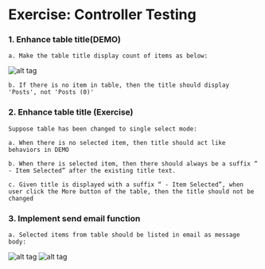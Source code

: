 # Exercise: Controller Testing

### 1. Enhance table title(DEMO)

	a. Make the table title display count of items as below:
	
![alt tag](https://user-images.githubusercontent.com/23159761/42492843-2cfafefa-844d-11e8-88dd-09b23f1c1fae.png)

	
	
	b. If there is no item in table, then the title should display 'Posts', not 'Posts (0)'


 ### 2. Enhance table title (Exercise)       

	Suppose table has been changed to single select mode:
	
	a. When there is no selected item, then title should act like behaviors in DEMO
	
	b. When there is selected item, then there should always be a suffix “ - Item Selected” after the existing title text.
	
	c. Given title is displayed with a suffix “ - Item Selected”, when user click the More button of the table, then the title should not be changed




### 3. Implement send email function

	a. Selected items from table should be listed in email as message body:
	
![alt tag](https://user-images.githubusercontent.com/23159761/42561294-5eb1512c-852b-11e8-9b77-b60df26be722.png)
![alt tag](https://user-images.githubusercontent.com/23159761/42561458-bb8ced20-852b-11e8-9d9a-6b379f06f753.png)
